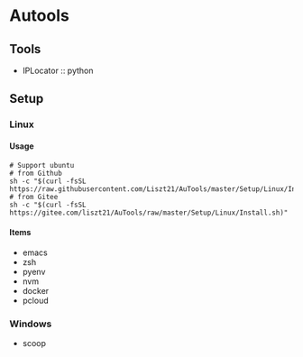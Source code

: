 # Autools

## Tools
- IPLocator :: python

## Setup
### Linux
#### Usage
```
# Support ubuntu
# from Github
sh -c "$(curl -fsSL https://raw.githubusercontent.com/Liszt21/AuTools/master/Setup/Linux/Install.sh)"
# from Gitee
sh -c "$(curl -fsSL https://gitee.com/liszt21/AuTools/raw/master/Setup/Linux/Install.sh)"

```
#### Items
- emacs
- zsh
- pyenv
- nvm
- docker
- pcloud

### Windows
- scoop
